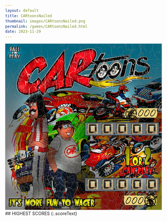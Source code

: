 ```yaml
---
layout: default
title: CARtoonsNailed
thumbnail: images/CARtoonsNailed.png
permalink: /games/CARtoonsNailed.html
date: 2023-11-29
---
```


<img src="../images/CARtoonsNailed.png" class="gameThumbnail img-fluid mx-auto align-middle">
## HIGHEST SCORES
{:.scoreText}

